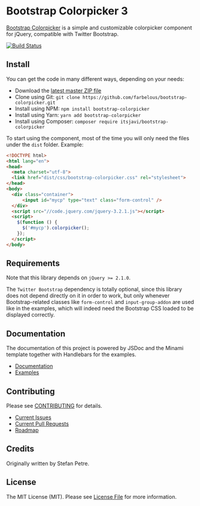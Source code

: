 # Bootstrap Colorpicker 3

[Bootstrap Colorpicker](https://github.com/farbelous/bootstrap-colorpicker/) is a simple and customizable
colorpicker component for jQuery, compatible with Twitter Bootstrap.

[![Build Status](https://api.travis-ci.org/farbelous/bootstrap-colorpicker.svg?branch=master)](https://travis-ci.org/farbelous/bootstrap-colorpicker)

## Install
You can get the code in many different ways, depending on your needs:

- Download the [latest master ZIP file](https://github.com/farbelous/bootstrap-colorpicker/archive/master.zip)
- Clone using Git: `git clone https://github.com/farbelous/bootstrap-colorpicker.git`
- Install using NPM: `npm install bootstrap-colorpicker`
- Install using Yarn: `yarn add bootstrap-colorpicker`
- Install using Composer: `composer require itsjavi/bootstrap-colorpicker`


To start using the component, most of the time you will only need the files under the `dist` folder.
Example:

```html
<!DOCTYPE html>
<html lang="en">
<head>
  <meta charset="utf-8">
  <link href="dist/css/bootstrap-colorpicker.css" rel="stylesheet">
</head>
<body>
  <div class="container">
      <input id="mycp" type="text" class="form-control" />
  </div>
  <script src="//code.jquery.com/jquery-3.2.1.js"></script>
  <script>
    $(function () {
      $('#mycp').colorpicker();
    });
  </script>
</body>
```

## Requirements
Note that this library depends on `jQuery >= 2.1.0`.

The `Twitter Bootstrap` dependency is totally optional, since this library does not depend directly
on it in order to work, but only whenever Bootstrap-related classes like `form-control` and `input-group-addon` are used 
like in the examples, which will indeed need the Bootstrap CSS loaded to be displayed correctly.

## Documentation

The documentation of this project is powered by JSDoc and the Minami template together with Handlebars for the
examples.

* [Documentation](https://farbelous.github.io/bootstrap-colorpicker/)
* [Examples](https://farbelous.github.io/bootstrap-colorpicker/tutorial-Basics.html)

## Contributing
Please see [CONTRIBUTING](https://github.com/farbelous/bootstrap-colorpicker/blob/master/.github/CONTRIBUTING.md) 
for details.

* [Current Issues](https://github.com/farbelous/bootstrap-colorpicker/issues)
* [Current Pull Requests](https://github.com/farbelous/bootstrap-colorpicker/pulls)
* [Roadmap](https://github.com/farbelous/bootstrap-colorpicker/milestones)

## Credits
Originally written by Stefan Petre.

## License
The MIT License (MIT).
Please see [License File](https://github.com/farbelous/bootstrap-colorpicker/blob/master/LICENSE) for more information.
